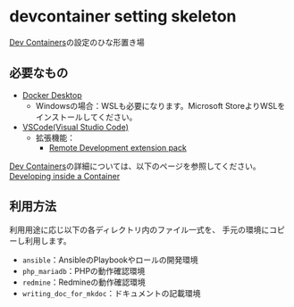 devcontainer setting skeleton
========================

[Dev Containers][]の設定のひな形置き場

必要なもの
--------------------------

* [Docker Desktop](https://www.docker.com/products/docker-desktop/)
    * Windowsの場合：WSLも必要になります。Microsoft StoreよりWSLをインストールしてください。
* [VSCode(Visual Studio Code)](https://code.visualstudio.com/)
    * 拡張機能：
        * [Remote Development extension pack](https://marketplace.visualstudio.com/items?itemName=ms-vscode-remote.vscode-remote-extensionpack)

[Dev Containers][]の詳細については、以下のページを参照してください。  
[Developing inside a Container](https://code.visualstudio.com/docs/devcontainers/containers)

[Dev Containers]: https://marketplace.visualstudio.com/items?itemName=ms-vscode-remote.remote-containers

利用方法
--------------------------

利用用途に応じ以下の各ディレクトリ内のファイル一式を、
手元の環境にコピーし利用します。

* `ansible`：AnsibleのPlaybookやロールの開発環境
* `php_mariadb`：PHPの動作確認環境
* `redmine`：Redmineの動作確認環境
* `writing_doc_for_mkdoc`：ドキュメントの記載環境

